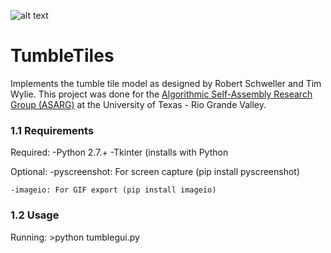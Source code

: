 
![alt text](https://raw.githubusercontent.com/asarg/TumbleTiles/master/tumble.gif "Tumble Tiles")

# TumbleTiles

Implements the tumble tile model as designed by Robert Schweller and Tim Wylie. This project was done for the [Algorithmic Self-Assembly Research Group (ASARG)](https://asarg.hackresearch.com) at the University of Texas - Rio Grande Valley.


### 1.1 Requirements
  Required:
    -Python 2.7.+
    -Tkinter (installs with Python

  Optional:
    -pyscreenshot: For screen capture (pip install pyscreenshot)
    
    -imageio: For GIF export (pip install imageio)


### 1.2 Usage
  Running:
    >python tumblegui.py